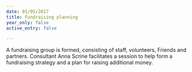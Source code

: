 ```yaml
---
date: 01/05/2017
title: Fundraising planning
year_only: false
active_entry: false

---
```

A fundraising group is formed, consisting of staff, volunteers, Friends and partners. Consultant Anna Scrine facilitates a session to help form a fundraising strategy and a plan for raising additional money.